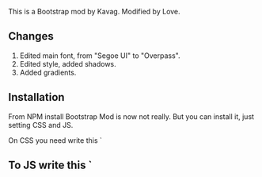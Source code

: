 This is a Bootstrap mod by Kavag. Modified by Love.

## Changes

1. Edited main font, from "Segoe UI" to "Overpass".
2. Edited style, added shadows.
3. Added gradients.

## Installation

From NPM install Bootstrap Mod is now not really. But you can install it, just setting CSS and JS.

On CSS you need write this `
<link rel="stylesheet" href="https://kavag.github.io/bootstrap-mod/dist/bootstrap.css">

## To JS write this `
